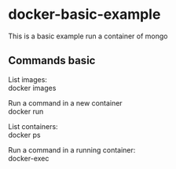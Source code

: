# docker-basic-example
This is a basic example run a container of mongo

## Commands basic

List images:  
 docker images  

Run a command in a new container  
 docker run  

List containers:  
 docker ps  

Run a command in a running container:  
 docker-exec
